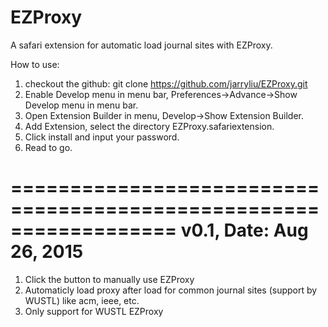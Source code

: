 # EZProxy
A safari extension for automatic load journal sites with EZProxy.

How to use:
1. checkout the github: 
git clone https://github.com/jarryliu/EZProxy.git 
2. Enable Develop menu in menu bar, Preferences->Advance->Show Develop menu in menu bar.
3. Open Extension Builder in menu, Develop->Show Extension Builder.
4. Add Extension, select the directory EZProxy.safariextension.
5. Click install and input your password.
6. Read to go.


==================================================================
v0.1, Date: Aug 26, 2015
==================================================================
1. Click the button to manually use EZProxy
2. Automaticly load proxy after load for common journal sites (support by WUSTL) like acm, ieee, etc.
3. Only support for WUSTL EZProxy
